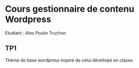 # Cours gestionnaire de contenu Wordpress

Etudiant : Alex Poulin Truchon

## TP1
Thème de base wordpress inspiré de celui dévellopé en classe.

